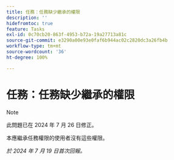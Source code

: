 ```yaml
---
title: 任務：任務缺少繼承的權限
description: ''
hidefromtoc: true
feature: Tasks
exl-id: 0c70cb20-863f-4953-b72a-19a27713a81c
source-git-commit: e3290a00e93e0faf6b944ac02c2820dc3a26fb4b
workflow-type: tm+mt
source-wordcount: '36'
ht-degree: 100%

---
```


# 任務：任務缺少繼承的權限

>[!NOTE]
>
>此問題已在 2024 年 7 月 26 日修正。

本應繼承任務權限的使用者沒有這些權限。

_於 2024 年 7 月 19 日首次回報。_
